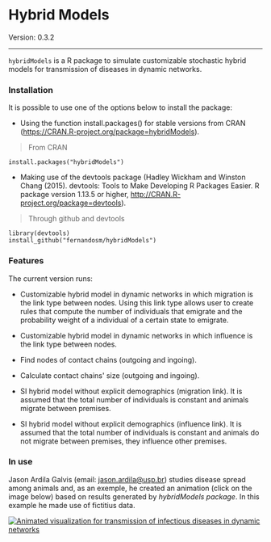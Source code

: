 Hybrid Models
====
Version: 0.3.2

___

`hybridModels` is a R package to simulate customizable stochastic hybrid models for transmission of diseases in dynamic networks.

### Installation ###
It is possible to use one of the options below to install the package:

* Using the function install.packages() for stable versions from CRAN (https://CRAN.R-project.org/package=hybridModels).

> From CRAN
```
install.packages("hybridModels")
```

* Making use of the devtools package (Hadley Wickham and Winston Chang (2015). devtools: Tools to Make Developing R Packages Easier. R package version 1.13.5 or higher, http://CRAN.R-project.org/package=devtools).

> Through github and devtools
```
library(devtools)
install_github("fernandosm/hybridModels")
```

### Features ###

The current version runs:

* Customizable hybrid model in dynamic networks in which migration is the link type between nodes. Using this link type allows user to create rules that compute the number of individuals that emigrate and the probability weight of a individual of a certain state to emigrate.

* Customizable hybrid model in dynamic networks in which influence is the link type between nodes.

* Find nodes of contact chains (outgoing and ingoing).

* Calculate contact chains' size (outgoing and ingoing).

* SI hybrid model without explicit demographics (migration link). It is assumed that the total number of individuals is constant and animals migrate between premises.

* SI hybrid model without explicit demographics (influence link). It is assumed that the total number of individuals is constant and animals do not migrate between premises, they influence other premises.

### In use ###

Jason Ardila Galvis (email: jason.ardila@usp.br) studies disease spread among animals and, as an exemple, he created an animation (click on the image below) based on results generated by *hybridModels package*. In this example he made use of fictitius data.

[![Animated visualization for transmission of infectious diseases in dynamic networks](https://img.youtube.com/vi/GKEWrxC6DxE/maxresdefault.jpg)](https://www.youtube.com/watch?v=GKEWrxC6DxE&feature "Animated visualization for transmission of infectious diseases in dynamic networks")
